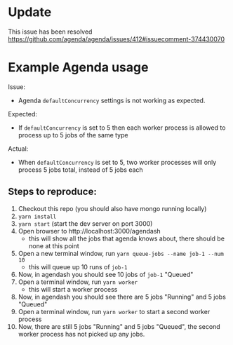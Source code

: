 # Update

This issue has been resolved https://github.com/agenda/agenda/issues/412#issuecomment-374430070


# Example Agenda usage

Issue:

* Agenda `defaultConcurrency` settings is not working as expected.

Expected:

* If `defaultConcurrency` is set to 5 then each worker process is allowed to process up to 5 jobs of the same type

Actual:

* When `defaultConcurrency` is set to 5, two worker processes will only process 5 jobs total, instead of 5 jobs each

## Steps to reproduce:

1. Checkout this repo (you should also have mongo running locally)
1. `yarn install`
1. `yarn start` (start the dev server on port 3000)
1. Open browser to http://localhost:3000/agendash
    * this will show all the jobs that agenda knows about, there should be none at this point
1. Open a new terminal window, run `yarn queue-jobs --name job-1 --num 10`
    * this will queue up 10 runs of `job-1`
1. Now, in agendash you should see 10 jobs of `job-1` "Queued"
1. Open a terminal window, run `yarn worker`
    * this will start a worker process
1. Now, in agendash you should see there are 5 jobs "Running" and 5 jobs "Queued"
1. Open a terminal window, run `yarn worker` to start a second worker process
1. Now, there are still 5 jobs "Running" and 5 jobs "Queued", the second worker process has not picked up
any jobs.
